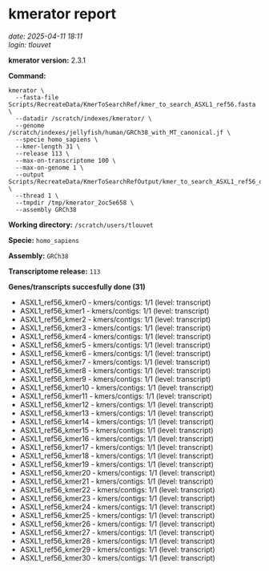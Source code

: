 # kmerator report
*date: 2025-04-11 18:11*  
*login: tlouvet*

**kmerator version:** 2.3.1

**Command:**

```
kmerator \
  --fasta-file Scripts/RecreateData/KmerToSearchRef/kmer_to_search_ASXL1_ref56.fasta \
  --datadir /scratch/indexes/kmerator/ \
  --genome /scratch/indexes/jellyfish/human/GRCh38_with_MT_canonical.jf \
  --specie homo_sapiens \
  --kmer-length 31 \
  --release 113 \
  --max-on-transcriptome 100 \
  --max-on-genome 1 \
  --output Scripts/RecreateData/KmerToSearchRefOutput/kmer_to_search_ASXL1_ref56_output \
  --thread 1 \
  --tmpdir /tmp/kmerator_2oc5e658 \
  --assembly GRCh38
```

**Working directory:** `/scratch/users/tlouvet`

**Specie:** `homo_sapiens`

**Assembly:** `GRCh38`

**Transcriptome release:** `113`

**Genes/transcripts succesfully done (31)**

- ASXL1_ref56_kmer0 - kmers/contigs: 1/1 (level: transcript)
- ASXL1_ref56_kmer1 - kmers/contigs: 1/1 (level: transcript)
- ASXL1_ref56_kmer2 - kmers/contigs: 1/1 (level: transcript)
- ASXL1_ref56_kmer3 - kmers/contigs: 1/1 (level: transcript)
- ASXL1_ref56_kmer4 - kmers/contigs: 1/1 (level: transcript)
- ASXL1_ref56_kmer5 - kmers/contigs: 1/1 (level: transcript)
- ASXL1_ref56_kmer6 - kmers/contigs: 1/1 (level: transcript)
- ASXL1_ref56_kmer7 - kmers/contigs: 1/1 (level: transcript)
- ASXL1_ref56_kmer8 - kmers/contigs: 1/1 (level: transcript)
- ASXL1_ref56_kmer9 - kmers/contigs: 1/1 (level: transcript)
- ASXL1_ref56_kmer10 - kmers/contigs: 1/1 (level: transcript)
- ASXL1_ref56_kmer11 - kmers/contigs: 1/1 (level: transcript)
- ASXL1_ref56_kmer12 - kmers/contigs: 1/1 (level: transcript)
- ASXL1_ref56_kmer13 - kmers/contigs: 1/1 (level: transcript)
- ASXL1_ref56_kmer14 - kmers/contigs: 1/1 (level: transcript)
- ASXL1_ref56_kmer15 - kmers/contigs: 1/1 (level: transcript)
- ASXL1_ref56_kmer16 - kmers/contigs: 1/1 (level: transcript)
- ASXL1_ref56_kmer17 - kmers/contigs: 1/1 (level: transcript)
- ASXL1_ref56_kmer18 - kmers/contigs: 1/1 (level: transcript)
- ASXL1_ref56_kmer19 - kmers/contigs: 1/1 (level: transcript)
- ASXL1_ref56_kmer20 - kmers/contigs: 1/1 (level: transcript)
- ASXL1_ref56_kmer21 - kmers/contigs: 1/1 (level: transcript)
- ASXL1_ref56_kmer22 - kmers/contigs: 1/1 (level: transcript)
- ASXL1_ref56_kmer23 - kmers/contigs: 1/1 (level: transcript)
- ASXL1_ref56_kmer24 - kmers/contigs: 1/1 (level: transcript)
- ASXL1_ref56_kmer25 - kmers/contigs: 1/1 (level: transcript)
- ASXL1_ref56_kmer26 - kmers/contigs: 1/1 (level: transcript)
- ASXL1_ref56_kmer27 - kmers/contigs: 1/1 (level: transcript)
- ASXL1_ref56_kmer28 - kmers/contigs: 1/1 (level: transcript)
- ASXL1_ref56_kmer29 - kmers/contigs: 1/1 (level: transcript)
- ASXL1_ref56_kmer30 - kmers/contigs: 1/1 (level: transcript)
